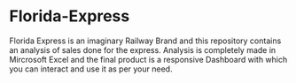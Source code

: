 # Florida-Express
Florida Express is an imaginary Railway Brand and this repository contains an analysis of sales done for the express. Analysis is completely made in Mircrosoft Excel and the final product is a responsive Dashboard with which you can interact and use it as per your need.
